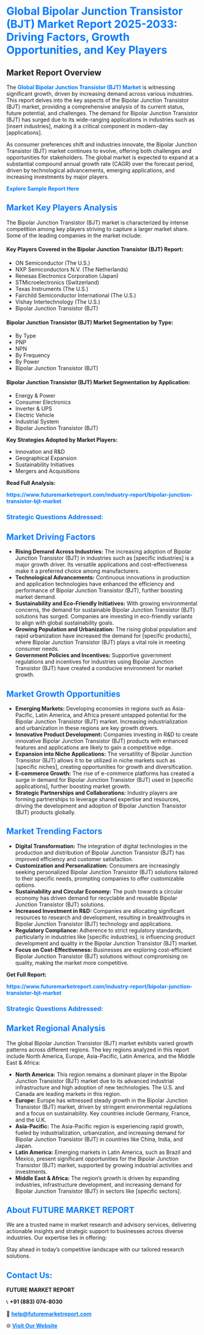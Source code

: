 <h1 style="color: #007BFF;">Global Bipolar Junction Transistor (BJT) Market Report 2025-2033: Driving Factors, Growth Opportunities, and Key Players</h1>

<section id="overview">
<h2>Market Report Overview</h2>
<p>The <a href="https://www.futuremarketreport.com/industry-report/bipolar-junction-transistor-bjt-market" style="color: #007BFF; text-decoration: none;"><strong>Global Bipolar Junction Transistor (BJT) Market</strong></a> is witnessing significant growth, driven by increasing demand across various industries. This report delves into the key aspects of the Bipolar Junction Transistor (BJT) market, providing a comprehensive analysis of its current status, future potential, and challenges. The demand for Bipolar Junction Transistor (BJT) has surged due to its wide-ranging applications in industries such as [insert industries], making it a critical component in modern-day [applications].</p>
<p>As consumer preferences shift and industries innovate, the Bipolar Junction Transistor (BJT) market continues to evolve, offering both challenges and opportunities for stakeholders. The global market is expected to expand at a substantial compound annual growth rate (CAGR) over the forecast period, driven by technological advancements, emerging applications, and increasing investments by major players.</p>
</section>

<section id="overview">
<p><a href="https://www.futuremarketreport.com/request-sample/reportId=99257" style="color: #007BFF; text-decoration: none;"><strong>Explore Sample Report Here</strong></a></p>
</section>

<section id="key-players">
<h2 style="color: #007BFF;">Market Key Players Analysis</h2>
<p>The Bipolar Junction Transistor (BJT) market is characterized by intense competition among key players striving to capture a larger market share. Some of the leading companies in the market include:</p>
<h4>Key Players Covered in the Bipolar Junction Transistor (BJT) Report:</h4>
<ul><li>ON Semiconductor (The U.S.)</li><li>NXP Semiconductors N.V. (The Netherlands)</li><li>Renesas Electronics Corporation (Japan)</li><li>STMicroelectronics (Switzerland)</li><li>Texas Instruments (The U.S.)</li><li>Fairchild Semiconductor International (The U.S.)</li><li>Vishay Intertechnology (The U.S.)</li><li>Bipolar Junction Transistor (BJT)</li></ul>
<h4>Bipolar Junction Transistor (BJT) Market Segmentation by Type:</h4>
<ul><li>By Type</li><li>PNP</li><li>NPN</li><li>By Frequency</li><li>By Power</li><li>Bipolar Junction Transistor (BJT)</li></ul>

<h4>Bipolar Junction Transistor (BJT) Market Segmentation by Application:</h4>
<ul><li>Energy &amp; Power</li><li>Consumer Electronics</li><li>Inverter &amp; UPS</li><li>Electric Vehicle</li><li>Industrial System</li><li>Bipolar Junction Transistor (BJT)</li></ul>
<p><strong>Key Strategies Adopted by Market Players:</strong></p>
<ul>
<li>Innovation and R&D</li>
<li>Geographical Expansion</li>
<li>Sustainability Initiatives</li>
<li>Mergers and Acquisitions</li>
</ul>
</section>

<section>
<p><strong>Read Full Analysis: </strong></p><a href="https://www.futuremarketreport.com/industry-report/bipolar-junction-transistor-bjt-market" style="color: #007BFF; text-decoration: none;"><strong>https://www.futuremarketreport.com/industry-report/bipolar-junction-transistor-bjt-market</strong></a>
<h3 style="color: #007BFF;">Strategic Questions Addressed:</h3>
</section>

<section id="driving-factors">
<h2 style="color: #007BFF;">Market Driving Factors</h2>
<ul>
<li><strong>Rising Demand Across Industries:</strong> The increasing adoption of Bipolar Junction Transistor (BJT) in industries such as [specific industries] is a major growth driver. Its versatile applications and cost-effectiveness make it a preferred choice among manufacturers.</li>
<li><strong>Technological Advancements:</strong> Continuous innovations in production and application technologies have enhanced the efficiency and performance of Bipolar Junction Transistor (BJT), further boosting market demand.</li>
<li><strong>Sustainability and Eco-Friendly Initiatives:</strong> With growing environmental concerns, the demand for sustainable Bipolar Junction Transistor (BJT) solutions has surged. Companies are investing in eco-friendly variants to align with global sustainability goals.</li>
<li><strong>Growing Population and Urbanization:</strong> The rising global population and rapid urbanization have increased the demand for [specific products], where Bipolar Junction Transistor (BJT) plays a vital role in meeting consumer needs.</li>
<li><strong>Government Policies and Incentives:</strong> Supportive government regulations and incentives for industries using Bipolar Junction Transistor (BJT) have created a conducive environment for market growth.</li>
</ul>
</section>

<section id="growth-opportunities">
<h2 style="color: #007BFF;">Market Growth Opportunities</h2>
<ul>
<li><strong>Emerging Markets:</strong> Developing economies in regions such as Asia-Pacific, Latin America, and Africa present untapped potential for the Bipolar Junction Transistor (BJT) market. Increasing industrialization and urbanization in these regions are key growth drivers.</li>
<li><strong>Innovative Product Development:</strong> Companies investing in R&D to create innovative Bipolar Junction Transistor (BJT) products with enhanced features and applications are likely to gain a competitive edge.</li>
<li><strong>Expansion into Niche Applications:</strong> The versatility of Bipolar Junction Transistor (BJT) allows it to be utilized in niche markets such as [specific niches], creating opportunities for growth and diversification.</li>
<li><strong>E-commerce Growth:</strong> The rise of e-commerce platforms has created a surge in demand for Bipolar Junction Transistor (BJT) used in [specific applications], further boosting market growth.</li>
<li><strong>Strategic Partnerships and Collaborations:</strong> Industry players are forming partnerships to leverage shared expertise and resources, driving the development and adoption of Bipolar Junction Transistor (BJT) products globally.</li>
</ul>
</section>

<section id="trending-factors">
<h2 style="color: #007BFF;">Market Trending Factors</h2>
<ul>
<li><strong>Digital Transformation:</strong> The integration of digital technologies in the production and distribution of Bipolar Junction Transistor (BJT) has improved efficiency and customer satisfaction.</li>
<li><strong>Customization and Personalization:</strong> Consumers are increasingly seeking personalized Bipolar Junction Transistor (BJT) solutions tailored to their specific needs, prompting companies to offer customizable options.</li>
<li><strong>Sustainability and Circular Economy:</strong> The push towards a circular economy has driven demand for recyclable and reusable Bipolar Junction Transistor (BJT) solutions.</li>
<li><strong>Increased Investment in R&D:</strong> Companies are allocating significant resources to research and development, resulting in breakthroughs in Bipolar Junction Transistor (BJT) technology and applications.</li>
<li><strong>Regulatory Compliance:</strong> Adherence to strict regulatory standards, particularly in industries like [specific industries], is influencing product development and quality in the Bipolar Junction Transistor (BJT) market.</li>
<li><strong>Focus on Cost-Effectiveness:</strong> Businesses are exploring cost-efficient Bipolar Junction Transistor (BJT) solutions without compromising on quality, making the market more competitive.</li>
</ul>
</section>

<section>
<p><strong>Get Full Report: </strong></p><a href="https://www.futuremarketreport.com/industry-report/bipolar-junction-transistor-bjt-market" style="color: #007BFF; text-decoration: none;"><strong>https://www.futuremarketreport.com/industry-report/bipolar-junction-transistor-bjt-market</strong></a>
<h3 style="color: #007BFF;">Strategic Questions Addressed:</h3>
</section>


<section id="regional-analysis">
<h2 style="color: #007BFF;">Market Regional Analysis</h2>
<p>The global Bipolar Junction Transistor (BJT) market exhibits varied growth patterns across different regions. The key regions analyzed in this report include North America, Europe, Asia-Pacific, Latin America, and the Middle East & Africa:</p>
<ul>
<li><strong>North America:</strong> This region remains a dominant player in the Bipolar Junction Transistor (BJT) market due to its advanced industrial infrastructure and high adoption of new technologies. The U.S. and Canada are leading markets in this region.</li>
<li><strong>Europe:</strong> Europe has witnessed steady growth in the Bipolar Junction Transistor (BJT) market, driven by stringent environmental regulations and a focus on sustainability. Key countries include Germany, France, and the U.K.</li>
<li><strong>Asia-Pacific:</strong> The Asia-Pacific region is experiencing rapid growth, fueled by industrialization, urbanization, and increasing demand for Bipolar Junction Transistor (BJT) in countries like China, India, and Japan.</li>
<li><strong>Latin America:</strong> Emerging markets in Latin America, such as Brazil and Mexico, present significant opportunities for the Bipolar Junction Transistor (BJT) market, supported by growing industrial activities and investments.</li>
<li><strong>Middle East & Africa:</strong> The region’s growth is driven by expanding industries, infrastructure development, and increasing demand for Bipolar Junction Transistor (BJT) in sectors like [specific sectors].</li>
</ul>
</section>

<footer>
<h2 style="color: #007BFF;">About FUTURE MARKET REPORT</h2>
<p>We are a trusted name in market research and advisory services, delivering actionable insights and strategic support to businesses across diverse industries. Our expertise lies in offering:</p>

<p>Stay ahead in today’s competitive landscape with our tailored research solutions.</p>

<h2 style="color: #007BFF;">Contact Us:</h2>
<p><strong>FUTURE MARKET REPORT</strong></p>
<p>📞 <strong>+91 (883) 074-8030</strong></p>
<p>📧 <strong><a href="mailto:help@futuremarketreport.com" style="color: #007BFF;">help@futuremarketreport.com</a></strong></p>
<p>🌐 <strong><a href="https://www.futuremarketreport.com/" style="color: #007BFF;">Visit Our Website</a></strong></p>
</footer>